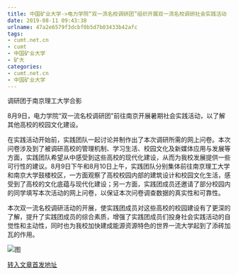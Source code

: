 ```yaml
---
title: 中国矿业大学->电力学院“双一流名校调研团”组织开展双一流名校调研社会实践活动 | cumt.net.cn
date: 2019-08-11 09:43:38
urlname: 47a2e6579f3dcbf0b5d7b03433b42afc
tags: 
- cumt.net.cn
- cumt
- 中国矿业大学
- 矿大
categories:
- cumt.net.cn
- 中国矿业大学
---
```



调研团于南京理工大学合影

8月9日，电力学院“双一流名校调研团”前往南京开展暑期社会实践活动，以了解其他高校的校园文化建设。

在实践活动开始前，实践团队一起讨论并制作出了本次调研所需的网上问卷。本次问卷涉及到了被调研高校的管理机制、学习生活、校园文化及新媒体应用与发展等方面，实践团队希望从中感受到这些高校的现代化建设，从而为我校发展提供一些可行性的建议。8月9日下午和8月10日上午，实践团队分别集体前往南京理工大学和南京大学鼓楼校区，一方面观察了高校校园内部的建筑设计和校园文化生活，感受到了高校的文化底蕴与现代化建设；另一方面，实践团成员还邀请了部分校园内的同学填写本次活动的网上问卷，以保证本次问卷调查数据的真实性和可靠性。

本次双一流名校调研活动的开展，使实践团成员对这些高校的校园建设有了更深的了解，提升了实践团成员的综合素质，增强了实践团成员们投身社会实践活动的自觉性和主动性，同时也为我校加快建成能源资源特色的世界一流大学起到了添砖加瓦的作用。



![图](http://xwzx.cumt.edu.cn/_upload/article/images/e4/c9/7332da3d434c9654573b64609902/170fa236-69b3-4061-a795-854eb40a66ea.jpg)

[转入文章首发地址](http://xwzx.cumt.edu.cn/2c/60/c523a535648/page.htm)